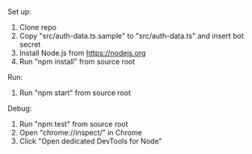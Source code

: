 Set up:
1. Clone repo
2. Copy "src/auth-data.ts.sample" to "src/auth-data.ts" and insert bot secret
3. Install Node.js from https://nodejs.org
4. Run "npm install" from source root

Run:
1. Run "npm start" from source root

Debug:
1. Run "npm test" from source root
2. Open "chrome://inspect/" in Chrome
3. Click "Open dedicated DevTools for Node"